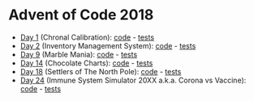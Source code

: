 # Advent of Code 2018

- [Day 1](https://adventofcode.com/2018/day/1) (Chronal Calibration): [code](day01/Day1.java) - [tests](../../../test/kotlin/aoc2018/day01/Day1Test.java)
- [Day 2](https://adventofcode.com/2018/day/2) (Inventory Management System): [code](day02/Day2.java) - [tests](../../../test/kotlin/aoc2018/day02/Day2Test.java)
- [Day 9](https://adventofcode.com/2018/day/9) (Marble Mania): [code](day09/Day9.kt) - [tests](../../../test/kotlin/aoc2018/day09/Day9KtTest.kt)
- [Day 14](https://adventofcode.com/2018/day/14) (Chocolate Charts): [code](day14/Day14.kt) - [tests](../../../test/kotlin/aoc2018/day14/Day14KtTest.kt)
- [Day 18](https://adventofcode.com/2018/day/18) (Settlers of The North Pole): [code](day18/Day18.kt) - [tests](../../../test/kotlin/aoc2018/day18/Day18KtTest.kt)
- [Day 24](https://adventofcode.com/2018/day/24) (Immune System Simulator 20XX a.k.a. Corona vs Vaccine): [code](day24/Day24.kt) - [tests](../../../test/kotlin/aoc2018/day24/Day24KtTest.kt)
